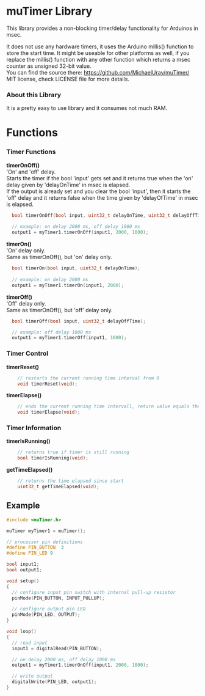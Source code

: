 # muTimer Library #

This library provides a non-blocking timer/delay functionality for Arduinos in msec.

It does not use any hardware timers, it uses the Arduino millis() function to store the start time. It might be useable for other platforms as well, if you replace the millis() function with any other function which returns a msec counter as unsigned 32-bit value.\
You can find the source there: https://github.com/MichaelUray/muTimer/ \
MIT license, check LICENSE file for more details.

### About this Library ###

It is a pretty easy to use library and it consumes not much RAM.

# Functions

### Timer Functions ###
**timerOnOff()**\
'On' and 'off' delay.\
Starts the timer if the bool 'input' gets set and it returns true when the 'on' delay given by 'delayOnTime' in msec is elapsed.\
If the output is already set and you clear the bool 'input', then it starts the 'off' delay and it returns false when the time given by 'delayOfTime' in msec is elapsed.
```cpp
  bool timerOnOff(bool input, uint32_t delayOnTime, uint32_t delayOffTime);
  
  // example: on delay 2000 ms, off delay 1000 ms
  output1 = myTimer1.timerOnOff(input1, 2000, 1000);
```

**timerOn()**\
'On' delay only.\
Same as timerOnOff(), but 'on' delay only.
```cpp
  bool timerOn(bool input, uint32_t delayOnTime);
  
  // example: on delay 2000 ms
  output1 = myTimer1.timerOn(input1, 2000);
```

**timerOff()**\
'Off' delay only.\
Same as timerOnOff(), but 'off' delay only.
```cpp
  bool timerOff(bool input, uint32_t delayOffTime);

  // example: off delay 1000 ms
  output1 = myTimer1.timerOff(input1, 1000);
```

### Timer Control ###
**timerReset()**
```cpp
    // restarts the current running time interval from 0
    void timerReset(void);
```
**timerElapse()**
```cpp
    // ends the current running time intervall, return value equals then input value at next call of timer function
    void timerElapse(void);
```

### Timer Information ###
**timerIsRunning()**
```cpp
    // returns true if timer is still running
    bool timerIsRunning(void);
```
**getTimeElapsed()**
```cpp
    // returns the time elapsed since start
    uint32_t getTimeElapsed(void);
```

## Example ##

```cpp
#include <muTimer.h>

muTimer myTimer1 = muTimer();

// processor pin definitions
#define PIN_BUTTON  3
#define PIN_LED 9

bool input1;
bool output1;

void setup()
{
  // configure input pin switch with internal pull-up resistor
  pinMode(PIN_BUTTON, INPUT_PULLUP);

  // configure output pin LED
  pinMode(PIN_LED, OUTPUT);
}

void loop()
{
  // read input
  input1 = digitalRead(PIN_BUTTON);

  // on delay 2000 ms, off delay 1000 ms
  output1 = myTimer1.timerOnOff(input1, 2000, 1000);

  // write output
  digitalWrite(PIN_LED, output1);
}
```


